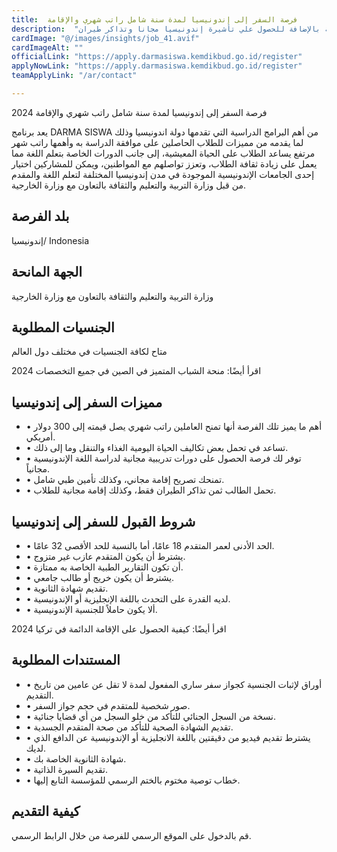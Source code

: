 ```yaml
---
title:  فرصة السفر إلى إندونيسيا لمدة سنة شامل راتب شهري والإقامة 
description:  "فرصة ذهبية ممولة بالكامل للسفر الى إندونيسيا بتمويل كافة المصاريف المتعلقة بالمنحة بالإضافة للحصول علي تأشيرة إندونيسيا مجانا وتذاكر طيران." 
cardImage: "@/images/insights/job_41.avif" 
cardImageAlt: "" 
officialLink: "https://apply.darmasiswa.kemdikbud.go.id/register" 
applyNowLink: "https://apply.darmasiswa.kemdikbud.go.id/register" 
teamApplyLink: "/ar/contact"

---
```


فرصة السفر إلى إندونيسيا لمدة سنة شامل راتب شهري والإقامة 2024

يعد برنامج DARMA SISWA من أهم البرامج الدراسية التي تقدمها دولة اندونيسيا وذلك لما يقدمه من مميزات للطلاب الحاصلين على موافقة الدراسة به وأهمها راتب شهر مرتفع يساعد الطلاب على الحياة المعيشية، إلى جانب الدورات الخاصة بتعلم اللغة مما يعمل على زيادة ثقافة الطلاب، وتعزز تواصلهم مع المواطنين، ويمكن للمشاركين اختيار إحدى الجامعات الإندونيسية الموجودة في مدن إندونيسيا المختلفة لتعلم اللغة والمقدم من قبل وزارة التربية والتعليم والثقافة بالتعاون مع وزارة الخارجية.

## بلد الفرصة

إندونيسيا/ Indonesia

## الجهة المانحة

وزارة التربية والتعليم والثقافة بالتعاون مع وزارة الخارجية

## الجنسيات المطلوبة

متاح لكافة الجنسيات في مختلف دول العالم

اقرأ أيضًا: منحة الشباب المتميز في الصين في جميع التخصصات 2024

## مميزات السفر إلى إندونيسيا

- • أهم ما يميز تلك الفرصة أنها تمنح العاملين راتب شهري يصل قيمته إلى 300 دولار أمريكي.
- • تساعد في تحمل بعض تكاليف الحياة اليومية الغذاء والتنقل وما إلى ذلك.
- • توفر لك فرصة الحصول على دورات تدريبية مجانية لدراسة اللغة الإندونيسية مجانياً.
- • تمنحك تصريح إقامة مجاني، وكذلك تأمين طبي شامل.
- • تحمل الطالب ثمن تذاكر الطيران فقط، وكذلك إقامة مجانية للطلاب.

## شروط القبول للسفر إلى إندونيسيا

- • الحد الأدنى لعمر المتقدم 18 عامًا، أما بالنسبة للحد الأقصى 32 عامًا.
- • يشترط أن يكون المتقدم عازب غير متزوج.
- • أن تكون التقارير الطبية الخاصة به ممتازة.
- • يشترط أن يكون خريج أو طالب جامعي.
- • تقديم شهادة الثانوية.
- • لديه القدرة على التحدث باللغة الإنجليزية أو الإندونيسية.
- • ألا يكون حاملاً للجنسية الإندونيسية.

اقرأ أيضًا: كيفية الحصول على الإقامة الدائمة في تركيا 2024

## المستندات المطلوبة

- • أوراق لإثبات الجنسية كجواز سفر ساري المفعول لمدة لا تقل عن عامين من تاريخ التقديم.
- • صور شخصية للمتقدم في حجم جواز السفر.
- • نسخة من السجل الجنائي للتأكد من خلو السجل من أي قضايا جنائية.
- • تقديم الشهادة الصحية للتأكد من صحة المتقدم الجسدية.
- • يشترط تقديم فيديو من دقيقتين باللغة الانجليزية أو الإندونيسية عن الدافع الذي لديك.
- • شهادة الثانوية الخاصة بك.
- • تقديم السيرة الذاتية.
- • خطاب توصية مختوم بالختم الرسمي للمؤسسة التابع إليها.

## كيفية التقديم

قم بالدخول على الموقع الرسمي للفرصة من خلال الرابط الرسمي.

